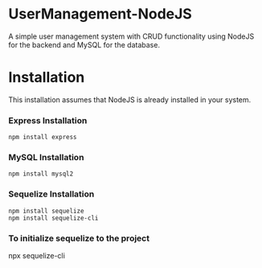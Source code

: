 # UserManagement-NodeJS
A simple user management system with CRUD functionality using NodeJS for the backend and MySQL for the database.
 
# Installation

This installation assumes that NodeJS is already installed in your system.

### Express Installation
```
npm install express
```

### MySQL Installation
```
npm install mysql2
```

### Sequelize Installation
```
npm install sequelize
npm install sequelize-cli
```

### To initialize sequelize to the project
npx sequelize-cli
